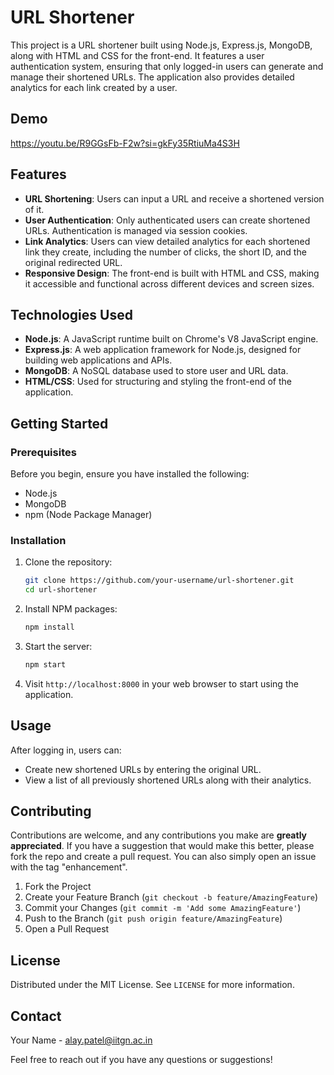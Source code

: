 # URL Shortener

This project is a URL shortener built using Node.js, Express.js, MongoDB, along with HTML and CSS for the front-end. It features a user authentication system, ensuring that only logged-in users can generate and manage their shortened URLs. The application also provides detailed analytics for each link created by a user.



## Demo
https://youtu.be/R9GGsFb-F2w?si=gkFy35RtiuMa4S3H

## Features

- **URL Shortening**: Users can input a URL and receive a shortened version of it.
- **User Authentication**: Only authenticated users can create shortened URLs. Authentication is managed via session cookies.
- **Link Analytics**: Users can view detailed analytics for each shortened link they create, including the number of clicks, the short ID, and the original redirected URL.
- **Responsive Design**: The front-end is built with HTML and CSS, making it accessible and functional across different devices and screen sizes.

## Technologies Used

- **Node.js**: A JavaScript runtime built on Chrome's V8 JavaScript engine.
- **Express.js**: A web application framework for Node.js, designed for building web applications and APIs.
- **MongoDB**: A NoSQL database used to store user and URL data.
- **HTML/CSS**: Used for structuring and styling the front-end of the application.

## Getting Started

### Prerequisites

Before you begin, ensure you have installed the following:
- Node.js
- MongoDB
- npm (Node Package Manager)

### Installation

1. Clone the repository:
   ```bash
   git clone https://github.com/your-username/url-shortener.git
   cd url-shortener
   ```

2. Install NPM packages:
   ```bash
   npm install
   ```

5. Start the server:
   ```bash
   npm start
   ```

5. Visit `http://localhost:8000` in your web browser to start using the application.

## Usage

After logging in, users can:
- Create new shortened URLs by entering the original URL.
- View a list of all previously shortened URLs along with their analytics.

## Contributing

Contributions are welcome, and any contributions you make are **greatly appreciated**. If you have a suggestion that would make this better, please fork the repo and create a pull request. You can also simply open an issue with the tag "enhancement".

1. Fork the Project
2. Create your Feature Branch (`git checkout -b feature/AmazingFeature`)
3. Commit your Changes (`git commit -m 'Add some AmazingFeature'`)
4. Push to the Branch (`git push origin feature/AmazingFeature`)
5. Open a Pull Request

## License

Distributed under the MIT License. See `LICENSE` for more information.

## Contact

Your Name - [alay.patel@iitgn.ac.in](mailto:alay.patel@iitgn.ac.in)

Feel free to reach out if you have any questions or suggestions!
